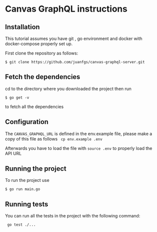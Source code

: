 # Canvas GraphQL instructions

## Installation

This tutorial assumes you have git , go environment and docker with docker-compose
 properly set up.

First clone the repository as follows:

```
$ git clone https://github.com/juanfgs/canvas-graphql-server.git
```


## Fetch the dependencies
cd to the directory where you downloaded the project then run

```
$ go get -v 
```
to fetch all the dependencies

## Configuration

The ```CANVAS_GRAPHQL_URL``` is defined in the env.example file, please make a copy of this file
as follows ``` cp env.example .env```

Afterwards you have to load the file with ```source .env``` to properly load the
API URL 

## Running the project

To run the project use

```
$ go run main.go
```

## Running tests
You can run all the tests in the project with the following command:
```
 go test ./... 
```

